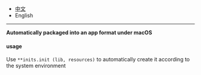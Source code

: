 * [中文](README.md)   
* English  

----

**Automatically packaged into an app format under macOS**

#### usage

Use `**inits.init (lib, resources)` to automatically create it according to the system environment